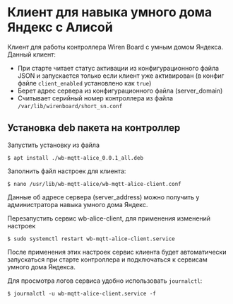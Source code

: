 # Клиент для навыка умного дома Яндекс с Алисой

Клиент для работы контроллера Wiren Board с умным домом Яндекса.
Данный клиент:

- При старте читает статус активации из конфигурационного файла JSON
  и запускается только если клиент уже активирован (в конфиг файле
  `client_enabled` установлено как `true`)
- Берет адрес сервера из конфигурационного файла (server_domain)
- Считывает серийный номер контроллера из файла `/var/lib/wirenboard/short_sn.conf`

## Установка deb пакета на контроллер

Запустить установку из файла

```terminal
$ apt install ./wb-mqtt-alice_0.0.1_all.deb
```

Заполнить файл настроек для клиента:

```terminal
$ nano /usr/lib/wb-mqtt-alice/wb-mqtt-alice-client.conf
```

Данные об адресе сервера (server_address) можно получить у администратора
навыка умного дома Яндекс.

Перезапустить сервис wb-alice-client, для применения изменений настроек

```terminal
$ sudo systemctl restart wb-mqtt-alice-client.service
```

После применения этих настроек сервис клиента будет автоматически запускаться
при старте контроллера и подключаться к сервисам умного дома Яндекса.

Для просмотра логов сервиса удобно использовать `journalctl`:

```terminal
$ journalctl -u wb-mqtt-alice-client.service -f
```

